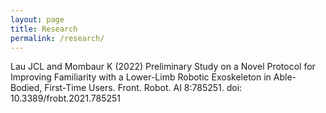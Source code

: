 ```yaml
---
layout: page
title: Research
permalink: /research/
---
```

Lau JCL and Mombaur K (2022) Preliminary Study on a Novel Protocol for Improving Familiarity with a Lower-Limb Robotic Exoskeleton in Able-Bodied, First-Time Users. Front. Robot. AI 8:785251. doi: 10.3389/frobt.2021.785251

